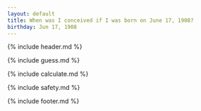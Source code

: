```yaml
---
layout: default
title: When was I conceived if I was born on June 17, 1908?
birthday: Jun 17, 1908
---
```


{% include header.md %}

{% include guess.md %}

{% include calculate.md %}

{% include safety.md %}

{% include footer.md %}



